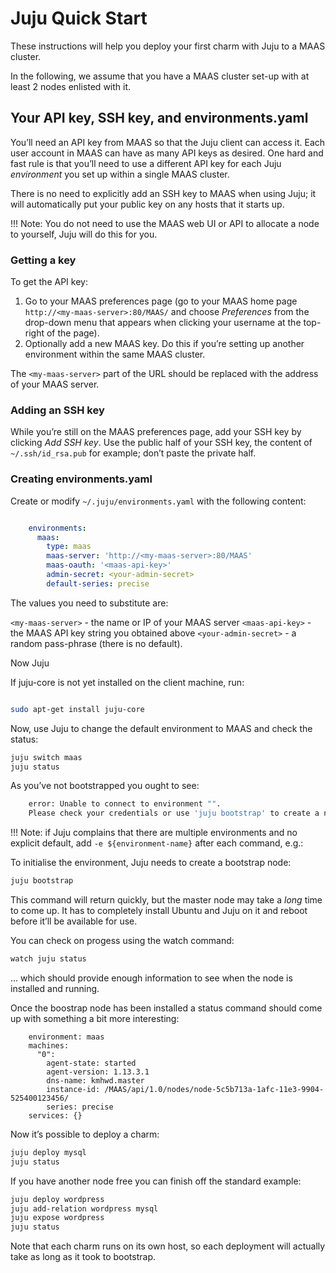 
# Juju Quick Start

These instructions will help you deploy your first charm with Juju to a
MAAS cluster.

In the following, we assume that you have a MAAS cluster set-up with at
least 2 nodes enlisted with it.

## Your API key, SSH key, and environments.yaml


You’ll need an API key from MAAS so that the Juju client can access it.
Each user account in MAAS can have as many API keys as desired. One hard
and fast rule is that you’ll need to use a different API key for each
Juju *environment* you set up within a single MAAS cluster.

There is no need to explicitly add an SSH key to MAAS when using Juju;
it will automatically put your public key on any hosts that it starts
up.

!!! Note: You do not need to use the MAAS web UI or API to allocate a
node to yourself, Juju will do this for you.

### Getting a key

To get the API key:

1.  Go to your MAAS preferences page (go to your MAAS home page
    `http://<my-maas-server>:80/MAAS/` and choose
    *Preferences* from the drop-down menu that appears when clicking
    your username at the top-right of the page).
2.  Optionally add a new MAAS key. Do this if you’re setting up another
    environment within the same MAAS cluster.

The `<my-maas-server>` part of the URL should be replaced with the address of
your MAAS server.

### Adding an SSH key

While you’re still on the MAAS preferences page, add your SSH key by
clicking *Add SSH key*. Use the public half of your SSH key, the content
of `~/.ssh/id_rsa.pub` for example; don’t paste the
private half.

### Creating environments.yaml

Create or modify `~/.juju/environments.yaml` with
the following content:

```yaml

    environments:
      maas:
        type: maas
        maas-server: 'http://<my-maas-server>:80/MAAS'
        maas-oauth: '<maas-api-key>'
        admin-secret: <your-admin-secret>
        default-series: precise
```

The values you need to substitute are:

`<my-maas-server>` - the name or IP of your MAAS server
`<maas-api-key>` - the MAAS API key string you obtained above
`<your-admin-secret>` - a random pass-phrase (there is no default).

Now Juju

If juju-core is not yet installed on the client machine, run:

```bash

sudo apt-get install juju-core
```

Now, use Juju to change the default environment to MAAS and check the status:

```bash
juju switch maas
juju status
```
As you’ve not bootstrapped you ought to see:

```bash
    error: Unable to connect to environment "".
    Please check your credentials or use 'juju bootstrap' to create a new environment.
```

!!! Note: if Juju complains that there are multiple environments and no
explicit default, add `-e ${environment-name}` after
each command, e.g.:

To initialise the environment, Juju needs to create a bootstrap node:

```bash
juju bootstrap
```

This command will return quickly, but the master node may take a *long* time to
come up. It has to completely install Ubuntu and Juju on it and reboot
before it’ll be available for use. 

You can check on progess using the watch command:

```bash
watch juju status
```

... which should provide enough information to see when the node is installed and 
running.


Once the boostrap node has been installed a status command should come
up with something a bit more interesting:

```no-highlight
    environment: maas
    machines:
      "0":
        agent-state: started
        agent-version: 1.13.3.1
        dns-name: kmhwd.master
        instance-id: /MAAS/api/1.0/nodes/node-5c5b713a-1afc-11e3-9904-525400123456/
        series: precise
    services: {}
```

Now it’s possible to deploy a charm:

```bash
juju deploy mysql
juju status
```

If you have another node free you can finish off the standard example:

```bash
juju deploy wordpress
juju add-relation wordpress mysql
juju expose wordpress
juju status
```

Note that each charm runs on its own host, so each deployment will
actually take as long as it took to bootstrap.
